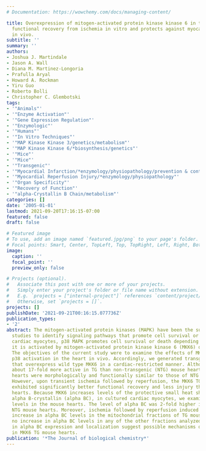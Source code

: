 ```yaml
---
# Documentation: https://wowchemy.com/docs/managing-content/

title: Overexpression of mitogen-activated protein kinase kinase 6 in the heart improves
  functional recovery from ischemia in vitro and protects against myocardial infarction
  in vivo.
subtitle: ''
summary: ''
authors:
- Joshua J. Martindale
- Jason A. Wall
- Diana M. Martinez-Longoria
- Prafulla Aryal
- Howard A. Rockman
- Yiru Guo
- Roberto Bolli
- Christopher C. Glembotski
tags:
- '"Animals"'
- '"Enzyme Activation"'
- '"Gene Expression Regulation"'
- '"Enzymologic"'
- '"Humans"'
- '"In Vitro Techniques"'
- '"MAP Kinase Kinase 3/genetics/metabolism"'
- '"MAP Kinase Kinase 6/*biosynthesis/genetics"'
- '"Mice"'
- '"Mice"'
- '"Transgenic"'
- '"Myocardial Infarction/*enzymology/physiopathology/prevention & control"'
- '"Myocardial Reperfusion Injury/*enzymology/physiopathology"'
- '"Organ Specificity"'
- '"Recovery of Function"'
- '"alpha-Crystallin B Chain/metabolism"'
categories: []
date: '2005-01-01'
lastmod: 2021-09-20T17:16:15-07:00
featured: false
draft: false

# Featured image
# To use, add an image named `featured.jpg/png` to your page's folder.
# Focal points: Smart, Center, TopLeft, Top, TopRight, Left, Right, BottomLeft, Bottom, BottomRight.
image:
  caption: ''
  focal_point: ''
  preview_only: false

# Projects (optional).
#   Associate this post with one or more of your projects.
#   Simply enter your project's folder or file name without extension.
#   E.g. `projects = ["internal-project"]` references `content/project/deep-learning/index.md`.
#   Otherwise, set `projects = []`.
projects: []
publishDate: '2021-09-21T00:16:15.077736Z'
publication_types:
- '2'
abstract: The mitogen-activated protein kinases (MAPK) have been the subject of many
  studies to identify signaling pathways that promote cell survival or death. In cultured
  cardiac myocytes, p38 MAPK promotes cell survival or death depending on whether
  it is activated by mitogen-activated protein kinase kinase 6 (MKK6) or MKK3, respectively.
  The objectives of the current study were to examine the effects of MKK6-mediated
  p38 activation in the heart in vivo. Accordingly, we generated transgenic (TG) mice
  that overexpress wild type MKK6 in a cardiac-restricted manner. Although p38 was
  about 17-fold more active in TG than non-transgenic (NTG) mouse hearts, TG mouse
  hearts were morphologically and functionally similar to those of NTG littermates.
  However, upon transient ischemia followed by reperfusion, the MKK6 TG mouse hearts
  exhibited significantly better functional recovery and less injury than NTG mouse
  hearts. Because MKK6 increases levels of the protective small heat shock protein,
  alpha B-crystallin (alpha BC), in cultured cardiac myocytes, we examined alpha BC
  levels in the mouse hearts. The level of alpha BC was 2-fold higher in MKK6 TG than
  NTG mouse hearts. Moreover, ischemia followed by reperfusion induced a 6.4-fold
  increase in alpha BC levels in the mitochondrial fractions of TG mouse hearts but
  no increase in alpha BC levels in any of the other fractions analyzed. These alterations
  in alpha BC expression and localization suggest possible mechanisms of cardioprotection
  in MKK6 TG mouse hearts.
publication: '*The Journal of biological chemistry*'
---
```

